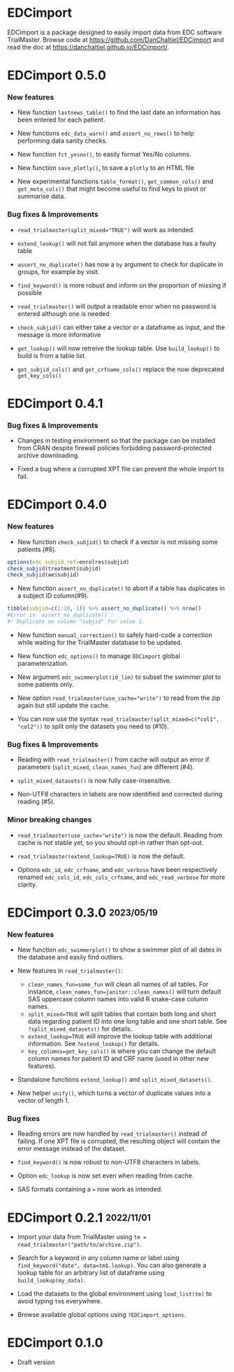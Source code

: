 
# EDCimport

EDCimport is a package designed to easily import data from EDC software TrialMaster. Browse code at <https://github.com/DanChaltiel/EDCimport> and read the doc at <https://danchaltiel.github.io/EDCimport/>.


# EDCimport 0.5.0

### New features

- New function `lastnews_table()` to find the last date an information has been entered for each patient. 

- New functions `edc_data_warn()` and `assert_no_rows()` to help performing data sanity checks. 

- New function `fct_yesno()`, to easily format Yes/No columns. 

- New function `save_plotly()`, to save a `plotly` to an HTML file

- New experimental functions `table_format()`, `get_common_cols()` and `get_meta_cols()` that might become useful to find keys to pivot or summarise data.

### Bug fixes & Improvements

- `read_trialmaster(split_mixed="TRUE")` will work as intended.

- `extend_lookup()` will not fail anymore when the database has a faulty table

- `assert_no_duplicate()` has now a `by` argument to check for duplicate in groups, for example by visit.

- `find_keyword()` is more robust and inform on the proportion of missing if possible

- `read_trialmaster()` will output a readable error when no password is entered although one is needed

- `check_subjid()` can either take a vector or a dataframe as input, and the message is more informative

- `get_lookup()` will now retreive the lookup table. Use `build_lookup()` to build is from a table list.

- `get_subjid_cols()` and `get_crfname_cols()` replace the now deprecated `get_key_cols()`



# EDCimport 0.4.1

### Bug fixes & Improvements

- Changes in testing environment so that the package can be installed from CRAN despite firewall policies forbidding password-protected archive downloading.

- Fixed a bug where a corrupted XPT file can prevent the whole import to fail.


# EDCimport 0.4.0

### New features

- New function `check_subjid()` to check if a vector is not missing some patients (#8). 
```r
options(edc_subjid_ref=enrolres$subjid)
check_subjid(treatment$subjid)
check_subjid(ae$subjid)
```

- New function `assert_no_duplicate()` to abort if a table has duplicates in a subject ID column(#9). 
```r
tibble(subjid=c(1:10, 1)) %>% assert_no_duplicate() %>% nrow()
#Error in `assert_no_duplicate()`:
#! Duplicate on column "subjid" for value 1.
```

- New function `manual_correction()` to safely hard-code a correction while waiting for the TrialMaster database to be updated.

- New function `edc_options()` to manage `EDCimport` global parameterization.

- New argument `edc_swimmerplot(id_lim)` to subset the swimmer plot to some patients only.

- New option `read_trialmaster(use_cache="write")` to read from the zip again but still update the cache.

- You can now use the syntax `read_trialmaster(split_mixed=c("col1", "col2"))` to split only the datasets you need to (#10).

### Bug fixes & Improvements

- Reading with `read_trialmaster()` from cache will output an error if parameters (`split_mixed`, `clean_names_fun`) are different (#4).

- `split_mixed_datasets()` is now fully case-insensitive.  

- Non-UTF8 characters in labels are now identified and corrected during reading (#5).

### Minor breaking changes

- `read_trialmaster(use_cache="write")` is now the default. Reading from cache is not stable yet, so you should opt-in rather than opt-out.

- `read_trialmaster(extend_lookup=TRUE)` is now the default.

- Options `edc_id`, `edc_crfname`, and `edc_verbose` have been respectively renamed `edc_cols_id`, `edc_cols_crfname`, and `edc_read_verbose` for more clarity.


# EDCimport 0.3.0 <sub><sup>2023/05/19</sup></sub>

### New features

- New function `edc_swimmerplot()` to show a swimmer plot of all dates in the database and easily find outliers.

- New features in `read_trialmaster()`:
  - `clean_names_fun=some_fun` will clean all names of all tables. For instance, `clean_names_fun=janitor::clean_names()` will turn default SAS uppercase column names into valid R snake-case column names.
  - `split_mixed=TRUE` will split tables that contain both long and short data regarding patient ID into one long table and one short table. See `?split_mixed_datasets()` for details.
  - `extend_lookup=TRUE` will improve the lookup table with additional information. See `?extend_lookup()` for details.
  - `key_columns=get_key_cols()` is where you can change the default column names for patient ID and CRF name (used in other new features).
  
- Standalone functions `extend_lookup()` and `split_mixed_datasets()`.

- New helper `unify()`, which turns a vector of duplicate values into a vector of length 1.

### Bug fixes

- Reading errors are now handled by `read_trialmaster()` instead of failing. If one XPT file is corrupted, the resulting object will contain the error message instead of the dataset.

- `find_keyword()` is now robust to non-UTF8 characters in labels.

- Option `edc_lookup` is now set even when reading from cache.

- SAS formats containing a `=` now work as intended.


# EDCimport 0.2.1 <sub><sup>2022/11/01</sup></sub>

- Import your data from TrialMaster using `tm = read_trialmaster("path/to/archive.zip")`.

- Search for a keyword in any column name or label using `find_keyword("date", data=tm$.lookup)`. You can also generate a lookup table for an arbitrary list of dataframe using `build_lookup(my_data)`.

- Load the datasets to the global environment using `load_list(tm)` to avoid typing `tm$` everywhere.

- Browse available global options using `?EDCimport_options`.


# EDCimport 0.1.0

- Draft version
